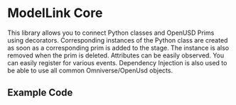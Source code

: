 # ModelLink Core

This library allows you to connect Python classes and OpenUSD Prims using decorators. 
Corresponding instances of the Python class are created as soon as a corresponding prim is added to the stage. 
The instance is also removed when the prim is deleted. Attributes can be easily observed. 
You can easily register for various events. Dependency Injection is also used to be able to use all common Omniverse/OpenUsd objects.

## Example Code

